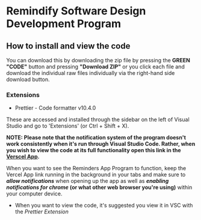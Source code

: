 # Remindify Software Design Development Program

## How to install and view the code
You can download this by downloading the zip file by pressing the **GREEN "CODE"** button and pressing **"Download ZIP"** or  you click each file and download the individual raw files individually via the right-hand side download button.

### Extensions
* Prettier - Code formatter v10.4.0

These are accessed and installed through the sidebar on the left of Visual Studio and go to 'Extensions' (or Ctrl + Shift + X).

**NOTE: Please note that the notification system of the program doesn't work consistently when it's run through Visual Studio Code. Rather, when you wish to view the code at its full functionality open this link in the [Verscel App](https://sdd-reminders-app-dgo7.vercel.app/).**

When you want to see the Reminders App Program to function, keep the Vercel App link running in the background in your tabs and make sure to **_allow notifications_** when opening up the app as well as **_enabling notifications for chrome_ (or what other web browser you're using)** within your computer device. 
* When you want to view the code, it's suggested you view it in VSC with the _Prettier Extension_ 
